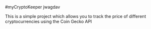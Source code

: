#myCryptoKeeper jwagdav

This is a simple project which allows you to track the price of different cryptocurrencies using the Coin Gecko API